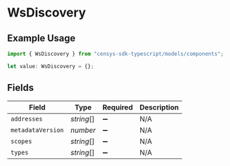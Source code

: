 # WsDiscovery

## Example Usage

```typescript
import { WsDiscovery } from "censys-sdk-typescript/models/components";

let value: WsDiscovery = {};
```

## Fields

| Field              | Type               | Required           | Description        |
| ------------------ | ------------------ | ------------------ | ------------------ |
| `addresses`        | *string*[]         | :heavy_minus_sign: | N/A                |
| `metadataVersion`  | *number*           | :heavy_minus_sign: | N/A                |
| `scopes`           | *string*[]         | :heavy_minus_sign: | N/A                |
| `types`            | *string*[]         | :heavy_minus_sign: | N/A                |